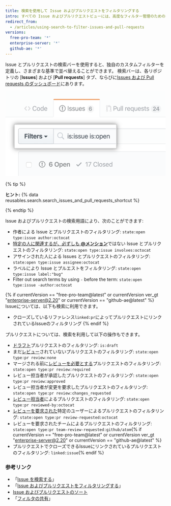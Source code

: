 ```yaml
---
title: 検索を使用して Issue およびプルリクエストをフィルタリングする
intro: すべての Issue およびプルリクエストビューには、高度なフィルター管理のための検索バーが付いています。
redirect_from:
  - /articles/using-search-to-filter-issues-and-pull-requests
versions:
  free-pro-team: '*'
  enterprise-server: '*'
  github-ae: '*'
---
```


Issue とプルリクエストの検索バーを使用すると、独自のカスタムフィルターを定義し、さまざまな基準で並べ替えることができます。 検索バーは、各リポジトリの [**Issues**] および [**Pull requests**] タブ、ならびに[Issues および Pull requests のダッシュボード](/articles/viewing-all-of-your-issues-and-pull-requests)にあります。

![Issue およびプルリクエストの検索バー](/assets/images/help/issues/issues_search_bar.png)

{% tip %}

**ヒント:** {% data reusables.search.search_issues_and_pull_requests_shortcut %}

{% endtip %}

Issue およびプルリクエストの検索用語により、次のことができます:

- 作者による Issue とプルリクエストのフィルタリング: `state:open type:issue author:octocat`
- [特定の人に関連するが、必ずしも **@メンション**](/articles/basic-writing-and-formatting-syntax/#mentioning-people-and-teams)ではない Issue とプルリクエストのフィルタリング: `state:open type:issue involves:octocat`
- アサインされた人による Issues とプルリクエストのフィルタリング: `state:open type:issue assignee:octocat`
- ラベルにより Issue とプルエストをフィルタリング: `state:open type:issue label:"bug"`
- Filter out search terms by using `-` before the term: `state:open type:issue -author:octocat`

{% if currentVersion == "free-pro-team@latest" or currentVersion ver_gt "enterprise-server@2.20" or currentVersion == "github-ae@latest" %}
Issueについては、以下も検索に利用できます。

- クローズしているリファレンス`linked:pr`によってプルリクエストにリンクされているIssueのフィルタリング
{% endif %}

プルリクエストについては、検索を利用して以下の操作もできます。
- [ドラフト](/articles/about-pull-requests#draft-pull-requests)プルリクエストのフィルタリング: `is:draft`
- まだ[レビュー](/articles/about-pull-request-reviews)されていないプルリクエストのフィルタリング: `state:open type:pr review:none`
- マージされる前に[レビューを必要とする](/github/administering-a-repository/about-protected-branches#require-pull-request-reviews-before-merging)プルリクエストのフィルタリング: `state:open type:pr review:required`
- レビュー担当者が承認したプルリクエストのフィルタリング: `state:open type:pr review:approved`
- レビュー担当者が変更を要求したプルリクエストのフィルタリング: `state:open type:pr review:changes_requested`
- [レビュー担当者](/articles/about-pull-request-reviews/)によるプルリクエストのフィルタリング: `state:open type:pr reviewed-by:octocat`
- [レビューを要求された](/articles/requesting-a-pull-request-review)特定のユーザーによるプルリクエストのフィルタリング: `state:open type:pr review-requested:octocat`
- レビューを要求されたチームによるプルリクエストのフィルタリング: `state:open type:pr team-review-requested:github/atom`{% if currentVersion == "free-pro-team@latest" or currentVersion ver_gt "enterprise-server@2.20" or currentVersion == "github-ae@latest" %}
- プルリクエストでクローズできるIssueにリンクされているプルリクエストのフィルタリング: `linked:issue`{% endif %}

### 参考リンク

- 「[Issue を検索する](/articles/searching-issues)」
- 「[Issue およびプルリクエストをフィルタリングする](/articles/filtering-issues-and-pull-requests)」
- [Issue およびプルリクエストのソート](/articles/sorting-issues-and-pull-requests)
- 「[フィルタの共有](/articles/sharing-filters)」
